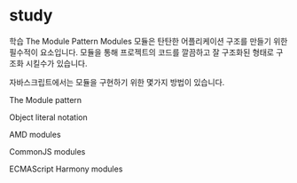 # study
학습
The Module Pattern
Modules
모듈은 탄탄한 어플리케이션 구조를 만들기 위한 필수적이 요소입니다. 모듈을 통해 프로젝트의 코드를 깔끔하고 잘 구조화된 형태로 구조화 시킬수가 있습니다.

자바스크립트에서는 모듈을 구현하기 위한 몇가지 방법이 있습니다.

The Module pattern

Object literal notation

AMD modules

CommonJS modules

ECMAScript Harmony modules
